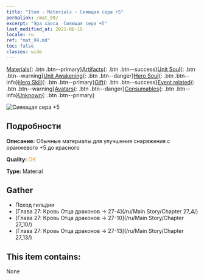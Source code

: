 ```yaml
---
title: "Item - Materials - Сияющая сера +5"
permalink: /mat_99/
excerpt: "Эра хаоса  Сияющая сера +5"
last_modified_at: 2021-06-15
locale: ru
ref: "mat_99.md"
toc: false
classes: wide
---
```

 [Materials](/ItemsRU/){: .btn .btn--primary}[Artifacts](/ItemsRU/Artifacts/){: .btn .btn--success}[Unit Soul](/ItemsRU/UnitSoul/){: .btn .btn--warning}[Unit Awakening](/ItemsRU/UnitAwakening/){: .btn .btn--danger}[Hero Soul](/ItemsRU/HeroSoul/){: .btn .btn--info}[Hero Skill](/ItemsRU/HeroSkill/){: .btn .btn--primary}[Gift](/ItemsRU/Gift/){: .btn .btn--success}[Event related](/ItemsRU/Events/){: .btn .btn--warning}[Avatars](/ItemsRU/Avatars/){: .btn .btn--danger}[Consumables](/ItemsRU/Consumables/){: .btn .btn--info}[Unknown](/ItemsRU/Unknown/){: .btn .btn--primary}

 ![Сияющая сера +5](/images/t/i_cailiao_liuhuang3.png)

## Подробности
 **Описание:** Обычные материалы для улучшения снаряжения c оранжевого +5 до красного

 **Quality:** <span style="color: #FF8C00">OK</span>

 **Type:** Material

## Gather

*    Поход гильдии 
*    [Глава 27: Кровь Отца драконов -> 27-4](/ru/Main Story/Chapter 27_4/) 
*    [Глава 27: Кровь Отца драконов -> 27-10](/ru/Main Story/Chapter 27_10/) 
*    [Глава 27: Кровь Отца драконов -> 27-13](/ru/Main Story/Chapter 27_13/) 

## This item contains:

  None

